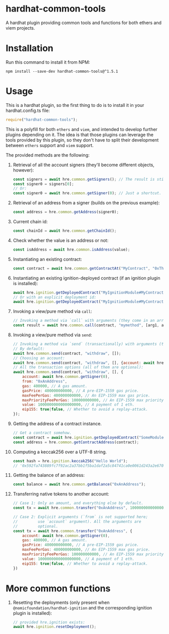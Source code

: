 # hardhat-common-tools
A hardhat plugin providing common tools and functions for both ethers and viem projects.

# Installation
Run this command to install it from NPM:

```shell
npm install --save-dev hardhat-common-tools@^1.5.1
```

# Usage
This is a hardhat plugin, so the first thing to do is to install it in your hardhat.config.ts file:

```javascript
require("hardhat-common-tools");
```

This is a polyfill for both `ethers` and `viem`, and intended to develop further plugins depending on it.
The idea is that those plugins can leverage the tools provided by this plugin, so they don't have to
split their development between `ethers` support and `viem` support.

The provided methods are the following:

1. Retrieval of all the account signers (they'll become different objects, however):

   ```javascript
   const signers = await hre.common.getSigners(); // The result is still an array.
   const signer0 = signers[0];
   // Or:
   const signer0 = await hre.common.getSigner(0); // Just a shortcut.
   ```

2. Retrieval of an address from a signer (builds on the previous example):

   ```javascript
   const address = hre.common.getAddress(signer0);
   ```
   
3. Current chain id:

   ```javascript
   const chainId = await hre.common.getChainId();
   ```

4. Check whether the value is an address or not:

   ```javascript
   const isAddress = await hre.common.isAddress(value);
   ```

5. Instantiating an existing contract:

   ```javascript
   const contract = await hre.common.getContractAt("MyContract", "0xTheContractAddress");
   ```

6. Instantiating an existing ignition-deployed contract (if an ignition plugin is installed):

   ```javascript
   await hre.ignition.getDeployedContract("MyIgnitionModule#MyContract");
   // Or with an explicit deployment id:
   await hre.ignition.getDeployedContract("MyIgnitionModule#MyContract", "someDeploymentId");
   ```

7. Invoking a view/pure method via `call`:

   ```javascript
   // Invoking a method via `call` with arguments (they come in an array).
   const result = await hre.common.call(contract, "mymethod", [arg1, arg2, ...whatever]);
   ```

8. Invoking a view/pure method via `send`:

   ```javascript
   // Invoking a method via `send` (transactionally) with arguments (they come in an array).
   // By default:
   await hre.common.send(contract, "withdraw", []);
   // Choosing an account:
   await hre.common.send(contract, "withdraw", [], {account: await hre.common.getSigner(0)});
   // All the transaction options (all of them are optional):
   await hre.common.send(contract, "withdraw", [], {
       account: await hre.common.getSigner(0),
       from: "0xAnAddress",
       gas: 400000, // A gas amount.
       gasPrice: 400000000000, // A pre-EIP-1559 gas price.
       maxFeePerGas: 400000000000, // An EIP-1559 max gas price.
       maxPriorityFeePerGas: 100000000000, // An EIP-1559 max priority price.
       value: 1000000000000000000, // A payment of 1 eth.
       eip155: true|false, // Whether to avoid a replay-attack.
   }); 
   ```

9. Getting the address of a contract instance.

   ```javascript
   // Get a contract somehow.
   const contract = await hre.ignition.getDeployedContract("SomeModule#SomeContract");
   const address = hre.common.getContractAddress(contract);
   ```

10. Computing a keccak256 over a UTF-8 string.

    ```javascript
    const hash = hre.ignition.keccak256("Hello World");
    // '0x592fa743889fc7f92ac2a37bb1f5ba1daf2a5c84741ca0e0061d243a2e6707ba'
    ```

11. Getting the balance of an address:

    ```javascript
    const balance = await hre.common.getBalance("0xAnAddress");
    ```

12. Transferring native tokens to another account:

    ```javascript
    // Case 1: Only an amount, and everything else by default.
    const tx = await hre.common.transfer("0xAnAddress", 1000000000000000000);

    // Case 2: Explicit arguments (`from` is not supported here;
    //         use `account` argument). All the arguments are
    //         optional.
    const tx = await hre.common.transfer("0xAnAddress", {
        account: await hre.common.getSigner(0),
        gas: 400000, // A gas amount.
        gasPrice: 400000000000, // A pre-EIP-1559 gas price.
        maxFeePerGas: 400000000000, // An EIP-1559 max gas price.
        maxPriorityFeePerGas: 100000000000, // An EIP-1559 max priority price.
        value: 1000000000000000000, // A payment of 1 eth.
        eip155: true|false, // Whether to avoid a replay-attack.
    })
    ```

# More common functions

1. Resetting the deployments (only present when `@nomicfoundation/hardhat-ignition` and the corresponding
   ignition plugin is installed):

   ```javascript
   // provided hre.ignition exists:
   await hre.ignition.resetDeployment();
   ```